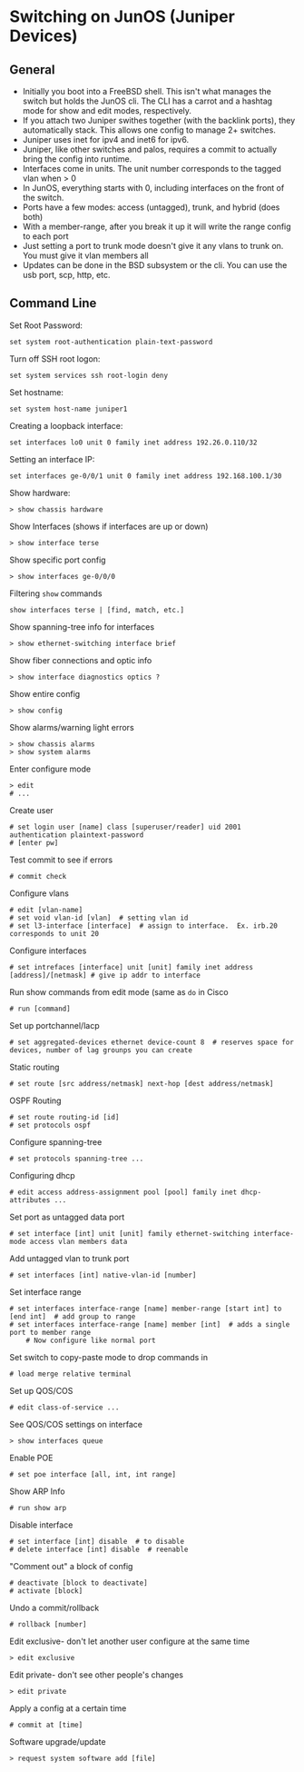 # Switching on JunOS (Juniper Devices)
## General
- Initially you boot into a FreeBSD shell.  This isn't what manages the switch but holds the JunOS cli.  The CLI has a carrot and a hashtag mode for show and edit modes, respectively.
- If you attach two Juniper swithes together (with the backlink ports), they automatically stack.  This allows one config to manage 2+ switches.
- Juniper uses inet for ipv4 and inet6 for ipv6.
- Juniper, like other switches and palos, requires a commit to actually bring the config into runtime.
- Interfaces come in units.  The unit number corresponds to the tagged vlan when > 0
- In JunOS, everything starts with 0, including interfaces on the front of the switch.
- Ports have a few modes: access (untagged), trunk, and hybrid (does both)
- With a member-range, after you break it up it will write the range config to each port
- Just setting a port to trunk mode doesn't give it any vlans to trunk on.  You must give it vlan members all
- Updates can be done in the BSD subsystem or the cli.  You can use the usb port, scp, http, etc.

## Command Line
Set Root Password:
```
set system root-authentication plain-text-password
```
Turn off SSH root logon:
```
set system services ssh root-login deny
```
Set hostname:
```
set system host-name juniper1
```
Creating a loopback interface:
```
set interfaces lo0 unit 0 family inet address 192.26.0.110/32
```
Setting an interface IP:
```
set interfaces ge-0/0/1 unit 0 family inet address 192.168.100.1/30
```
Show hardware:
```
> show chassis hardware
```
Show Interfaces (shows if interfaces are up or down)
```
> show interface terse
```
Show specific port config
```
> show interfaces ge-0/0/0
```
Filtering ```show``` commands
```
show interfaces terse | [find, match, etc.]
```
Show spanning-tree info for interfaces
```
> show ethernet-switching interface brief
```
Show fiber connections and optic info
```
> show interface diagnostics optics ?
```
Show entire config
```
> show config
```
Show alarms/warning light errors
```
> show chassis alarms
> show system alarms
```
Enter configure mode
```
> edit
# ...
```
Create user
```
# set login user [name] class [superuser/reader] uid 2001 authentication plaintext-password
# [enter pw]
```
Test commit to see if errors
```
# commit check
```
Configure vlans
```
# edit [vlan-name]
# set void vlan-id [vlan]  # setting vlan id
# set l3-interface [interface]  # assign to interface.  Ex. irb.20 corresponds to unit 20
```
Configure interfaces
```
# set intrefaces [interface] unit [unit] family inet address [address]/[netmask] # give ip addr to interface
```
Run show commands from edit mode (same as ```do``` in Cisco
```
# run [command]
```
Set up portchannel/lacp
```
# set aggregated-devices ethernet device-count 8  # reserves space for devices, number of lag grounps you can create
```
Static routing
```
# set route [src address/netmask] next-hop [dest address/netmask]
```
OSPF Routing
```
# set route routing-id [id]
# set protocols ospf
```
Configure spanning-tree
```
# set protocols spanning-tree ...
```
Configuring dhcp
```
# edit access address-assignment pool [pool] family inet dhcp-attributes ...
```
Set port as untagged data port
```
# set interface [int] unit [unit] family ethernet-switching interface-mode access vlan members data
```
Add untagged vlan to trunk port
```
# set interfaces [int] native-vlan-id [number]
```
Set interface range
```
# set interfaces interface-range [name] member-range [start int] to [end int]  # add group to range
# set interfaces interface-range [name] member [int]  # adds a single port to member range
    # Now configure like normal port
```
Set switch to copy-paste mode to drop commands in
```
# load merge relative terminal
```
Set up QOS/COS
```
# edit class-of-service ...
```
See QOS/COS settings on interface
```
> show interfaces queue
```
Enable POE
```
# set poe interface [all, int, int range]
```
Show ARP Info
```
# run show arp
```
Disable interface
```
# set interface [int] disable  # to disable
# delete interface [int] disable  # reenable
```
"Comment out" a block of config
```
# deactivate [block to deactivate]
# activate [block]
```
Undo a commit/rollback
```
# rollback [number]
```
Edit exclusive- don't let another user configure at the same time
```
> edit exclusive
```
Edit private- don't see other people's changes
```
> edit private
```
Apply a config at a certain time
```
# commit at [time]
```
Software upgrade/update
```
> request system software add [file]
```
